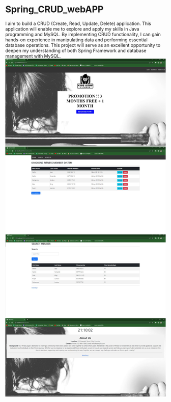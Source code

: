 # Spring_CRUD_webAPP
  I aim to build a CRUD (Create, Read, Update, Delete) application. This application will enable me to explore and apply my skills in Java programming and MySQL. By implementing CRUD functionality, I can gain hands-on experience in manipulating data and performing essential database operations. 
  This project will serve as an excellent opportunity to deepen my understanding of both Spring Framework and database management with MySQL.
  ![Image Description](0.jpg)
    ![Image Description](1.jpg)
      ![Image Description](2.jpg)
        ![Image Description](3.jpg)
  

